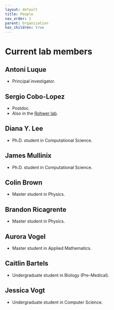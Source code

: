 ```yaml
---
layout: default
title: People
nav_order: 1
parent: Organization
has_children: true
---
```


# Current lab members

## Antoni Luque 
+ Principal investigator.

## Sergio Cobo-Lopez
+ Postdoc.
+ Also in the [Rohwer lab](https://coralandphage.org).

## Diana Y. Lee
+ Ph.D. student in Computational Science.

## James Mullinix
+ Ph.D. student in Computational Science.

## Colin Brown
+ Master student in Physics.

## Brandon Ricagrente
+ Master student in Physics.

## Aurora Vogel
+ Master student in Applied Mathematics.

## Caitlin Bartels
+ Undergraduate student in Biology (Pre-Medical).

## Jessica Vogt
+ Undergraduate student in Computer Science.
